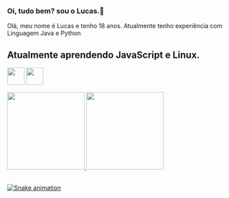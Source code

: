 ### Oi, tudo bem? sou o Lucas.👋

Olá, meu nome é Lucas e tenho 18 anos. Atualmente tenho experiência com Linguagem Java e Python

## Atualmente aprendendo JavaScript e Linux.

<img src="https://cdn.jsdelivr.net/gh/devicons/devicon/icons/java/java-original.svg" width="40" height="40"/> <img src="https://cdn.jsdelivr.net/gh/devicons/devicon/icons/linux/linux-original.svg" width="40" height="40"/>

<div style="display: inline_block">
  <a href="https://github.com/lucaaum">
  <img height="180em" src="https://github-readme-stats.vercel.app/api?username=lucaaum&show_icons=true&theme=highcontrast&count_private=true"/>
  <img height="180em" src="https://github-readme-stats.vercel.app/api/top-langs/?username=lucaaum&layout=compact&theme=highcontrast"/>
</div>
<br/>

  ![Snake animation](https://github.com/lucaaum/lucaaum/blob/output/github-contribution-grid-snake.svg)
 
</div>
